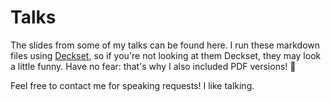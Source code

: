 # Talks

The slides from some of my talks can be found here. I run these markdown files using <a href="http://decksetapp.com/">Deckset</a>, so if you're not looking at them Deckset, they may look a little funny. Have no fear: that's why I also included PDF versions! :dancer:

Feel free to contact me for speaking requests! I like talking.
